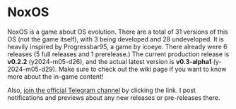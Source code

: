 # NoxOS

NoxOS is a game about OS evolution. There are a total of 31 versions of this OS (not the game itself), with 3 being developed and 28 undeveloped. It is heavily inspired by Progressbar95, a game by icoeye. There already were 6 releases (5 full releases and 1 prerelease.) The current production release is **v0.2.2** (y2024-m05-d26), and the actual latest version is **v0.3-alpha1** (y-2024-m05-d29). Make sure to check out the wiki page if you want to know more about the in-game content!

Also, [join the official Telegram channel](https://t.me/NoxOS_game) by clicking the link. I post notifications and previews about any new releases or pre-releases there.

